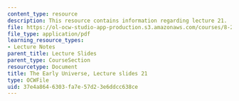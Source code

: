```yaml
---
content_type: resource
description: This resource contains information regarding lecture 21.
file: https://ol-ocw-studio-app-production.s3.amazonaws.com/courses/8-286-the-early-universe-fall-2013/37e4a8646303fa7e57d23e6ddcc638ce_MIT8_286F13_lec21.pdf
file_type: application/pdf
learning_resource_types:
- Lecture Notes
parent_title: Lecture Slides
parent_type: CourseSection
resourcetype: Document
title: The Early Universe, Lecture slides 21
type: OCWFile
uid: 37e4a864-6303-fa7e-57d2-3e6ddcc638ce
---
```

